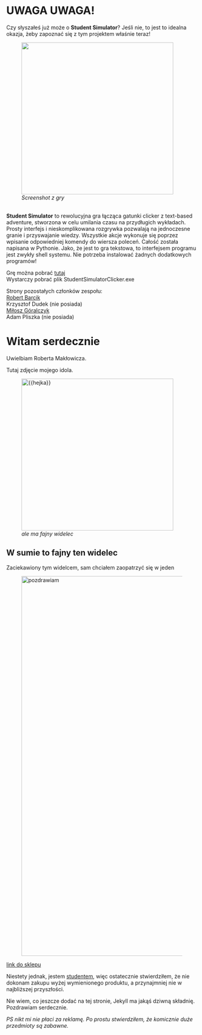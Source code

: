# UWAGA UWAGA!

Czy słyszałeś już może o <b>Student Simulator</b>? Jeśli nie, to jest to idealna okazja, żeby zapoznać się z tym projektem właśnie teraz!
<figure class="image">
   <img src="https://i.imgur.com/ETOTtlD.png" width="400">
  <figcaption><i>Screenshot z gry</i></figcaption>
</figure><br />
<b>Student Simulator</b> to rewolucyjna gra łącząca gatunki clicker z text-based adventure, stworzona w celu umilania czasu na przydługich wykładach. Prosty interfejs i nieskomplikowana rozgrywka pozwalają na jednoczesne granie i przyswajanie wiedzy. Wszystkie akcje wykonuje się poprzez wpisanie odpowiedniej komendy do wiersza poleceń. Całość została napisana w Pythonie. Jako, że jest to gra tekstowa, to interfejsem programu jest zwykły shell systemu. Nie potrzeba instalować żadnych dodatkowych programów!

Grę można pobrać [tutaj](https://github.com/AGH-Narzedzia-Informatyczne-2021-2022/Aezakmi)<br />
Wystarczy pobrać plik StudentSimulatorClicker.exe

Strony pozostałych członków zespołu:<br />
[Robert Barcik](https://didgetpl.github.io)<br />
Krzysztof Dudek (nie posiada)<br />
[Miłosz Góralczyk](https://haarmeggido.github.io)<br />
Adam Pliszka (nie posiada)<br />




# Witam serdecznie

Uwielbiam Roberta Makłowicza.

Tutaj zdjęcie mojego idola.

<figure class="image">
  <img src="https://bi.im-g.pl/im/f6/66/19/z26636022V,Robert-Maklowicz.jpg" width="400" alt="{{hejka}}">
  <figcaption><i>ale ma fajny widelec</i></figcaption>
</figure>


## W sumie to fajny ten widelec

Zaciekawiony tym widelcem, sam chciałem zaopatrzyć się w jeden

<figure class="image">
  <img src="https://i.imgur.com/EkOv6v9.png" width="1000" alt="pozdrawiam">
</figure>

[link do sklepu](https://www.greatbigstuff.com/collections/browse-all-products/products/spoon-and-fork-set)

Niestety jednak, jestem [studentem](https://pl.wikipedia.org/wiki/Bieda), więc ostatecznie stwierdziłem, że nie dokonam zakupu wyżej wymienionego produktu, a przynajmniej nie w najbliższej przyszłości.

Nie wiem, co jeszcze dodać na tej stronie, Jekyll ma jakąś dziwną składnię. Pozdrawiam serdecznie.

<i>PS nikt mi nie płaci za reklamę. Po prostu stwierdziłem, że komicznie duże przedmioty są zabawne.</i>
